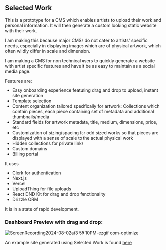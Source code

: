 ## Selected Work

This is a prototype for a CMS which enables artists to upload their work and personal information. It will then generate a custom looking static website with their work.

I am making this because major CMSs do not cater to artists' specific needs, especially in displaying images which are of physical artwork, which often wildly differ in scale and dimension.

I am making a CMS for non technical users to quickly generate a website with artist specific features and have it be as easy to maintain as a social media page.

Features are:

- Easy onboarding experience featuring drag and drop to upload, instant site generation
- Template selection
- Content organization tailored specifically for artwork: Collections which contain pieces, each piece containing set of metadata and additional thumbnails/media
- Standard fields for artwork metadata, title, medium, dimensions, price, etc
- Customization of sizing/spacing for odd sized works so that pieces are displayed with a sense of scale to the actual physical work
- Hidden collections for private links
- Custom domains
- Billing portal

It uses 
- Clerk for authentication
- Next.js
- Vercel
- UploadThing for file uploads
- React DND Kit for drag and drop functionality
- Drizzle ORM

It is in a state of rapid development.

### Dashboard Preview with drag and drop:
![ScreenRecording2024-08-02at3 59 10PM-ezgif com-optimize](https://github.com/user-attachments/assets/7933391f-2eea-49d2-9ab4-83974085df72)

An example site generated using Selected Work is found [here](https://camdenross.selectedwork.net)


